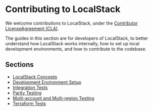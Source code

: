 # Contributing to LocalStack

We welcome contributions to LocalStack, under the [Contributor LicenseAgreement (CLA)][1].

The guides in this section are for developers of LocalStack, to better understand how LocalStack works internally, how to set up local development environments, and how to contribute to the codebase.

  [1]: https://github.com/localstack/localstack/blob/master/.github/CLA.md

## Sections

- [LocalStack Concepts](Concepts/index.md)
- [Development Environment Setup](development-environment-setup.md)
- [Integration Tests](integration-tests.md)
- [Parity Testing](parity-testing.md)
- [Multi-account and Multi-region Testing](multi-account-region-testing.md)
- [Terraform Tests](terraform-tests.md)
